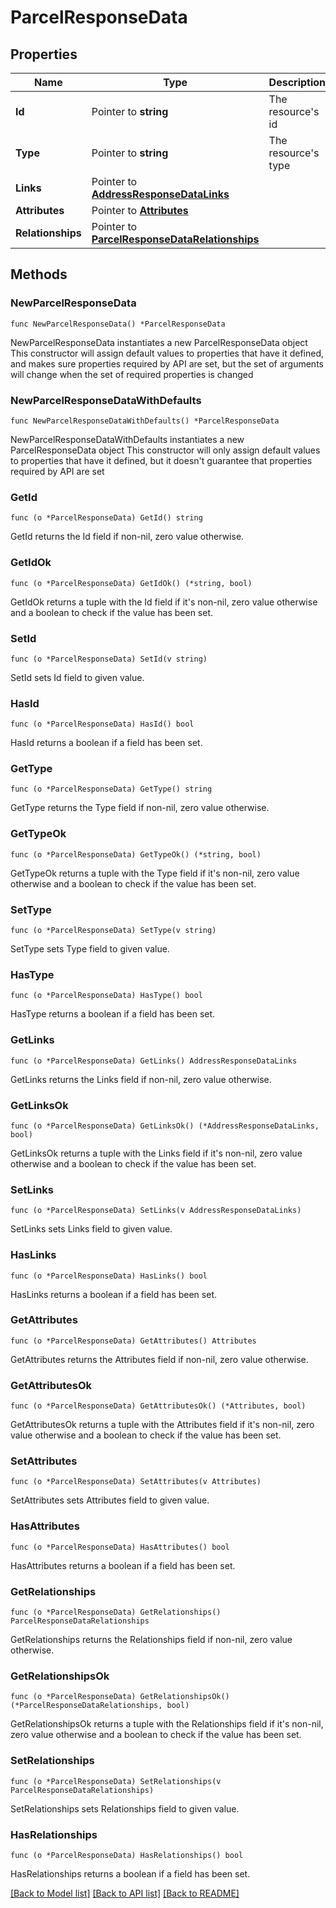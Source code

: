 # ParcelResponseData

## Properties

Name | Type | Description | Notes
------------ | ------------- | ------------- | -------------
**Id** | Pointer to **string** | The resource&#39;s id | [optional] 
**Type** | Pointer to **string** | The resource&#39;s type | [optional] 
**Links** | Pointer to [**AddressResponseDataLinks**](AddressResponseDataLinks.md) |  | [optional] 
**Attributes** | Pointer to [**Attributes**](Attributes.md) |  | [optional] 
**Relationships** | Pointer to [**ParcelResponseDataRelationships**](ParcelResponseDataRelationships.md) |  | [optional] 

## Methods

### NewParcelResponseData

`func NewParcelResponseData() *ParcelResponseData`

NewParcelResponseData instantiates a new ParcelResponseData object
This constructor will assign default values to properties that have it defined,
and makes sure properties required by API are set, but the set of arguments
will change when the set of required properties is changed

### NewParcelResponseDataWithDefaults

`func NewParcelResponseDataWithDefaults() *ParcelResponseData`

NewParcelResponseDataWithDefaults instantiates a new ParcelResponseData object
This constructor will only assign default values to properties that have it defined,
but it doesn't guarantee that properties required by API are set

### GetId

`func (o *ParcelResponseData) GetId() string`

GetId returns the Id field if non-nil, zero value otherwise.

### GetIdOk

`func (o *ParcelResponseData) GetIdOk() (*string, bool)`

GetIdOk returns a tuple with the Id field if it's non-nil, zero value otherwise
and a boolean to check if the value has been set.

### SetId

`func (o *ParcelResponseData) SetId(v string)`

SetId sets Id field to given value.

### HasId

`func (o *ParcelResponseData) HasId() bool`

HasId returns a boolean if a field has been set.

### GetType

`func (o *ParcelResponseData) GetType() string`

GetType returns the Type field if non-nil, zero value otherwise.

### GetTypeOk

`func (o *ParcelResponseData) GetTypeOk() (*string, bool)`

GetTypeOk returns a tuple with the Type field if it's non-nil, zero value otherwise
and a boolean to check if the value has been set.

### SetType

`func (o *ParcelResponseData) SetType(v string)`

SetType sets Type field to given value.

### HasType

`func (o *ParcelResponseData) HasType() bool`

HasType returns a boolean if a field has been set.

### GetLinks

`func (o *ParcelResponseData) GetLinks() AddressResponseDataLinks`

GetLinks returns the Links field if non-nil, zero value otherwise.

### GetLinksOk

`func (o *ParcelResponseData) GetLinksOk() (*AddressResponseDataLinks, bool)`

GetLinksOk returns a tuple with the Links field if it's non-nil, zero value otherwise
and a boolean to check if the value has been set.

### SetLinks

`func (o *ParcelResponseData) SetLinks(v AddressResponseDataLinks)`

SetLinks sets Links field to given value.

### HasLinks

`func (o *ParcelResponseData) HasLinks() bool`

HasLinks returns a boolean if a field has been set.

### GetAttributes

`func (o *ParcelResponseData) GetAttributes() Attributes`

GetAttributes returns the Attributes field if non-nil, zero value otherwise.

### GetAttributesOk

`func (o *ParcelResponseData) GetAttributesOk() (*Attributes, bool)`

GetAttributesOk returns a tuple with the Attributes field if it's non-nil, zero value otherwise
and a boolean to check if the value has been set.

### SetAttributes

`func (o *ParcelResponseData) SetAttributes(v Attributes)`

SetAttributes sets Attributes field to given value.

### HasAttributes

`func (o *ParcelResponseData) HasAttributes() bool`

HasAttributes returns a boolean if a field has been set.

### GetRelationships

`func (o *ParcelResponseData) GetRelationships() ParcelResponseDataRelationships`

GetRelationships returns the Relationships field if non-nil, zero value otherwise.

### GetRelationshipsOk

`func (o *ParcelResponseData) GetRelationshipsOk() (*ParcelResponseDataRelationships, bool)`

GetRelationshipsOk returns a tuple with the Relationships field if it's non-nil, zero value otherwise
and a boolean to check if the value has been set.

### SetRelationships

`func (o *ParcelResponseData) SetRelationships(v ParcelResponseDataRelationships)`

SetRelationships sets Relationships field to given value.

### HasRelationships

`func (o *ParcelResponseData) HasRelationships() bool`

HasRelationships returns a boolean if a field has been set.


[[Back to Model list]](../README.md#documentation-for-models) [[Back to API list]](../README.md#documentation-for-api-endpoints) [[Back to README]](../README.md)


